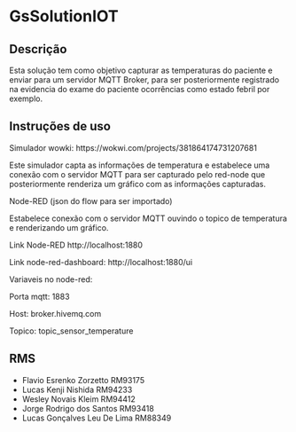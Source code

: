 # GsSolutionIOT

## Descrição

<p> Esta solução tem como objetivo capturar as temperaturas do paciente e enviar para um servidor MQTT Broker, para ser posteriormente registrado na evidencia do exame do paciente ocorrências como estado febril por exemplo.</p>

## Instruções de uso

<p> Simulador wowki: https://wokwi.com/projects/381864174731207681 </p>

<p> Este simulador capta as informações de temperatura e estabelece uma conexão com o servidor MQTT para ser capturado pelo red-node que posteriormente renderiza um gráfico com as informações capturadas. </p>

<p> Node-RED (json do flow para ser importado) </p>

<p> Estabelece conexão com o servidor MQTT ouvindo o topico de temperatura e renderizando um gráfico.</p>

<p> Link Node-RED http://localhost:1880</p>
<p> Link node-red-dashboard: http://localhost:1880/ui </p>

<p> Variaveis no node-red: </p>

<p>Porta mqtt: 1883</p>
<p>Host: broker.hivemq.com</p>
<p>Topico: topic_sensor_temperature</p>

## RMS
<ul>
  <li>Flavio Esrenko Zorzetto RM93175</li>
  <li>Lucas Kenji Nishida RM94233</li>
  <li>Wesley Novais Kleim RM94412</li>
  <li>Jorge Rodrigo dos Santos RM93418</li>
  <li>Lucas Gonçalves Leu De Lima RM88349</li>
</ul>
